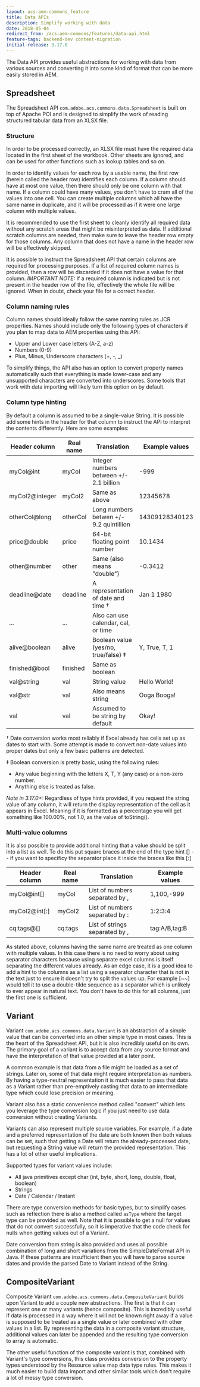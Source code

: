 ```yaml
---
layout: acs-aem-commons_feature
title: Data APIs
description: Simplify working with data
date: 2018-05-04
redirect_from: /acs-aem-commons/features/data-api.html
feature-tags: backend-dev content-migration
initial-release: 3.17.0
---
```


The Data API provides useful abstractions for working with data from various sources and converting it into some kind of format that can be more easily stored in AEM.

## Spreadsheet

The Spreadsheet API `com.adobe.acs.commons.data.Spreadsheet` is built on top of Apache POI and is designed to simplify the work of reading structured tabular data from an XLSX file.

### Structure

In order to be processed correctly, an XLSX file must have the required data located in the first sheet of the workbook.  Other sheets are ignored, and can be used for other functions such as lookup tables and so on.

In order to identify values for each row by a usable name, the first row (herein called the header row) identifies each column.  If a column should have at most one value, then there should only be one column with that name.  If a column could have many values, you don't have to cram all of the values into one cell.  You can create multiple columns which all have the same name in duplicate, and it will be processed as if it were one large column with multiple values.

It is recommended to use the first sheet to cleanly identify all required data without any scratch areas that might be misinterpreted as data.  If additional scratch columns are needed, then make sure to leave the header row empty for those columns.  Any column that does not have a name in the header row will be effectively skipped.

It is possible to instruct the Spreadsheet API that certain columns are required for processing purposes.  If a list of required column names is provided, then a row will be discarded if it does not have a value for that column.  *IMPORTANT NOTE:* If a required column is indicated but is not present in the header row of the file, effectively the whole file will be ignored.  When in doubt, check your file for a correct header.

### Column naming rules

Column names should ideally follow the same naming rules as JCR properties.  Names should include only the following types of characters if you plan to map data to AEM properties using this API:

- Upper and Lower case letters (A-Z, a-z)
- Numbers (0-9)
- Plus, Minus, Underscore characters (+, -, _)

To simplify things, the API also has an option to convert property names automatically such that everything is made lower-case and any unsupported characters are converted into underscores.  Some tools that work with data importing will likely turn this option on by default.

### Column type hinting

By default a column is assumed to be a single-value String.  It is possible add some hints in the header for that column to instruct the API to interpret the contents differently.  Here are some examples:

| Header column  | Real name | Translation                             | Example values |
|----------------|-----------|-----------------------------------------|----------------|
| myCol@int      | myCol     | Integer numbers between +/- 2.1 billion | -999           |
| myCol2@integer | myCol2    | Same as above                           | 12345678       |
| otherCol@long  | otherCol  | Long numbers betwen +/- 9.2 quintillion | 14309128340123 |
| price@double   | price     | 64-bit floating point number            | 10.1434        |
| other@number   | other     | Same (also means "double")              | -0.3412        |
| deadline@date  | deadline  | A representation of date and time †     | Jan 1 1980     |
| ...            | ...       | Also can use calendar, cal, or time     |                |
| alive@boolean  | alive     | Boolean value (yes/no, true/false) ‡    | Y, True, T, 1  |
| finished@bool  | finished  | Same as boolean                         |                |
| val@string     | val       | String value                            | Hello World!   |
| val@str        | val       | Also means string                       | Ooga Booga!    |
| val            | val       | Assumed to be string by default         | Okay!          |

† Date conversion works most reliably if Excel already has cells set up as dates to start with.  Some attempt is made to convert non-date values into proper dates but only a few basic patterns are detected.

‡ Boolean conversion is pretty basic, using the following rules:
* Any value beginning with the letters X, T, Y (any case) or a non-zero number.
* Anything else is treated as false.

_Note in 3.17.0+:_ Regardless of type hints provided, if you request the string value of any column, it will return the display representation of the cell as it appears in Excel.  Meaning if it is formatted as a percentage you will get something like 100.00%, not 1.0, as the value of toString().

### Multi-value columns

It is also possible to provide additional hinting that a value should be split into a list as well.  To do this put square braces at the end of the type hint [] -- if you want to specificy the separator place it inside the braces like this [:]

| Header column  | Real name | Translation                             | Example values |
|----------------|-----------|-----------------------------------------|----------------|
| myCol@int[]    | myCol     | List of numbers separated by ,          | 1,100,-999     |
| myCol2@int[:]  | myCol2    | List of numbers separated by :          | 1:2:3:4        |
| cq:tags@[]     | cq:tags   | List of strings separated by ,          | tag:A/B,tag:B  |

As stated above, columns having the same name are treated as one column with multiple values.  In this case there is no need to worry about using separator characters because using separate excel columns is itself separating the different values already.  As an edge case, it is a good idea to add a hint to the columns as a list using a separator character that is not in the text just to ensure it doesn't try to split the values up.  For example [~~] would tell it to use a double-tilde sequence as a separator which is unlikely to ever appear in natural text.  You don't have to do this for all columns, just the first one is sufficient.

## Variant

Variant `com.adobe.acs.commons.data.Variant` is an abstraction of a simple value that can be converted into an other simple type in most cases.  This is the heart of the Spreadsheet API, but it is also incredibly useful on its own.  The primary goal of a variant is to accept data from any source format and have the interpretation of that value provided at a later point.

A common example is that data from a file might be loaded as a set of strings.  Later on, some of that data might require interpretation as numbers.  By having a type-neutral representation it is much easier to pass that data as a Variant rather than pre-emptively casting that data to an intermediate type which could lose precision or meaning.

Variant also has a static convenience method called "convert" which lets you leverage the type conversion logic if you just need to use data conversion without creating Variants.

Variants can also represent multiple source variables.  For example, if a date and a preferred representation of the date are both known then both values can be set, such that getting a Date will return the already-processed date, but requesting a String value will return the provided representation.  This has a lot of other useful implications.

Supported types for variant values include:

* All java primitives except char (int, byte, short, long, double, float, boolean)
* Strings
* Date / Calendar / Instant

There are type conversion methods for basic types, but to simplify cases such as reflection there is also a method called `asType` where the target type can be provided as well.  Note that it is possible to get a null for values that do not convert successfully, so it is imperative that the code check for nulls when getting values out of a Variant.

Date conversion from string is also provided and uses all possible combination of long and short variations from the SimpleDateFormat API in Java.  If these patterns are insufficient then you will have to parse source dates and provide the parsed Date to Variant instead of the String.

## CompositeVariant
Composite Variant `com.adobe.acs.commons.data.CompositeVariant` builds upon Variant to add a couple new abstractions.  The first is that it can represent one or many variants (hence composite).  This is incredibly useful if data is processed in a way where it will not be known right away if a value is supposed to be treated as a single value or later combined with other values in a list.  By representing the data in a composite variant structure, additional values can later be appended and the resulting type conversion to array is automatic.

The other useful function of the composite variant is that, combined with Variant's type conversions, this class provides conversion to the property types understood by the Resource value map data type rules.  This makes it much easier to build data import and other similar tools which don't require a lot of messy type conversion.

